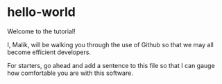 # hello-world
Welcome to the tutorial!

I, Malik, will be walking you through the use of Github so that
we may all become efficient developers.

For starters, go ahead and add a sentence to this file so that 
I can gauge how comfortable you are with this software.
